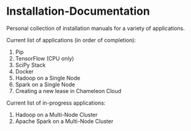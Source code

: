 # Installation-Documentation
Personal collection of installation manuals for a variety of applications.

Current list of applications (in order of completion):
  1. Pip
  2. TensorFlow (CPU only)
  3. SciPy Stack
  4. Docker
  5. Hadoop on a Single Node
  6. Spark on a Single Node
  7. Creating a new lease in Chameleon Cloud
  
Current list of in-progress applications:
  1. Hadoop on a Multi-Node Cluster
  2. Apache Spark on a Multi-Node Cluster

